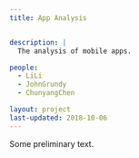 ```yaml
---
title: App Analysis


description: |
  The analysis of mobile apps.

people:
  - LiLi
  - JohnGrundy
  - ChunyangChen

layout: project
last-updated: 2018-10-06
---
```


Some preliminary text.


